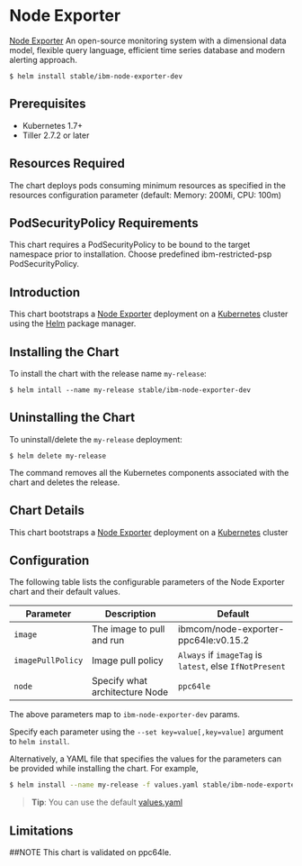 # Node Exporter

[Node Exporter](https://prometheus.io/) An open-source monitoring system with a dimensional data model, flexible query language, efficient time series database and modern alerting approach.

```console
$ helm install stable/ibm-node-exporter-dev
```

## Prerequisites

- Kubernetes 1.7+
- Tiller 2.7.2 or later

## Resources Required
The chart deploys pods consuming minimum resources as specified in the resources configuration parameter (default: Memory: 200Mi, CPU: 100m)

## PodSecurityPolicy Requirements
This chart requires a PodSecurityPolicy to be bound to the target namespace prior to installation. Choose predefined ibm-restricted-psp PodSecurityPolicy.


## Introduction

This chart bootstraps a [Node Exporter](https://github.com/prometheus/node_exporter) deployment on a [Kubernetes](http://kubernetes.io) cluster using the [Helm](https://helm.sh) package manager.


## Installing the Chart

To install the chart with the release name `my-release`:

```console
$ helm intall --name my-release stable/ibm-node-exporter-dev
```

## Uninstalling the Chart

To uninstall/delete the `my-release` deployment:

```console
$ helm delete my-release
```

The command removes all the Kubernetes components associated with the chart and deletes the release.

## Chart Details
This chart bootstraps a [Node Exporter](https://hub.docker.com/r/ibmcom/node-exporter-ppc64le/) deployment on a [Kubernetes](http://kubernetes.io) cluster


## Configuration

The following table lists the configurable parameters of the Node Exporter chart and their default values.

|      Parameter            |          Description            |                         Default                         |
|---------------------------|---------------------------------|---------------------------------------------------------|
| `image`                   | The image to pull and run       | ibmcom/node-exporter-ppc64le:v0.15.2                    |
| `imagePullPolicy`         | Image pull policy               | `Always` if `imageTag` is `latest`, else `IfNotPresent` |
| `node`                    | Specify what architecture Node  | `ppc64le`                                               |


The above parameters map to `ibm-node-exporter-dev` params.

Specify each parameter using the `--set key=value[,key=value]` argument to `helm install`. 

Alternatively, a YAML file that specifies the values for the parameters can be provided while installing the chart. For example,

```bash
$ helm install --name my-release -f values.yaml stable/ibm-node-exporter-dev
```

> **Tip**: You can use the default [values.yaml](values.yaml)

## Limitations

##NOTE
This chart is validated on ppc64le.

